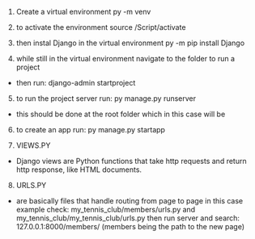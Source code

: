 1. Create a virtual environment
py -m venv <projectname>

2. to activate the environment
source <projectname>/Script/activate

3. then instal Django in the virtual environment
py -m pip install Django

4. while still in the virtual environment navigate to the <projectname> folder to run a project
- then run:
django-admin startproject <djangoprojectname>

5. to run the project server run:
py manage.py runserver
- this should be done at the root folder which in this case will be <djangoprojectname>

6. to create an app run:
py manage.py startapp <nameofapp>

7. VIEWS.PY
- Django views are Python functions that take http requests and return http response, like HTML documents.

8. URLS.PY
- are basically files that handle routing from page to page
in this case example check:
my_tennis_club/members/urls.py and my_tennis_club/my_tennis_club/urls.py
then run server and search: 127.0.0.1:8000/members/ (members being the path to the new page)